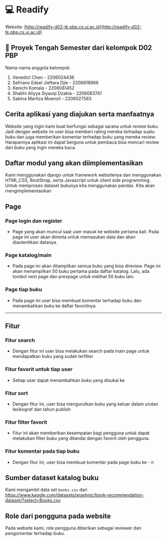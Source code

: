 # 💻 Readify

Website: [http://readify-d02-tk.pbp.cs.ui.ac.id](http://readify-d02-tk.pbp.cs.ui.ac.id)

## 🏫 Proyek Tengah Semester dari kelompok D02 PBP
Nama-nama anggota kelompok
1. Venedict Chen - 2206024436
2. Sefriano Edsel Jieftara Djie - 2206818966
3. Kenichi Komala - 2206081452
4. Shabhi Aliyya Siyauqi Dzakia - 2206083741
5. Sabina Maritza Moenzil - 2206027583

## Cerita aplikasi yang diajukan serta manfaatnya

Website yang ingin kami buat berfungsi sebagai sarana untuk review buku.
Jadi dengan website ini user bisa memberi rating mereka terhadap suatu buku dan juga memberikan komentar terhadap buku yang mereka review. Harapannya aplikasi ini dapat berguna untuk pembaca bisa mencari review dari buku yang ingin mereka baca.

## Daftar modul yang akan diimplementasikan

Kami menggunakan django untuk framework websitenya dan menggunakan HTML,CSS, BootStrap, serta Javascript untuk client side programming. Untuk memproses dataset bukunya kita menggunakan pandas.
Kita akan mengimplementasikan 
## Page
### Page login dan register
- Page yang akan muncul saat user masuk ke website pertama kali. Pada page ini user akan diminta untuk memasukan data dan akan diautentikasi datanya.
### Page katalog/main
- Pada page ini akan ditampilkan semua buku yang bisa direview. Page ini akan menampilkan 50 buku pertama pada daftar katalog. Lalu, ada tombol next page dan prevpage untuk melihat 50 buku lain.
### Page tiap buku
- Pada page ini user bisa membuat komentar terhadap buku dan menambahkan buku ke daftar favoritnya.

---

## Fitur
### Fitur search
- Dengan fitur ini user bisa melakukan search pada main page untuk mendapatkan buku yang sudah terfilter
### Fitur favorit untuk tiap user
- Setiap user dapat menambahkan buku yang disukai ke
### Fitur sort
- Dengan fitur ini, user bisa mengurutkan buku yang keluar dalam urutan lexikograf dan tahun publish
### Fitur filter favorit
- Fitur ini akan memberikan kesempatan bagi pengguna untuk dapat melakukan filter buku yang ditandai dengan favorit oleh pengguna.
### Fitur komentar pada tiap buku
- Dengan fitur ini, user bisa membuat komentar pada page buku ke - n

## Sumber dataset katalog buku
Kami mengambil data set  `books.csv` dari
https://www.kaggle.com/datasets/arashnic/book-recommendation-dataset/?select=Books.csv

## Role dari pengguna pada website 
Pada website kami, role pengguna diberikan sebagai reviewer dan pengomentar terhadap buku.
